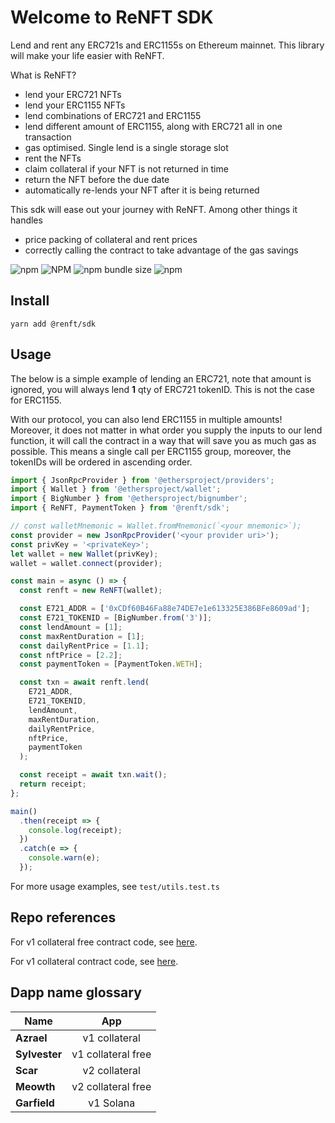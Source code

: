 # Welcome to ReNFT SDK

Lend and rent any ERC721s and ERC1155s on Ethereum mainnet. This library will make your life easier with ReNFT.

What is ReNFT?

- lend your ERC721 NFTs
- lend your ERC1155 NFTs
- lend combinations of ERC721 and ERC1155
- lend different amount of ERC1155, along with ERC721 all in one transaction
- gas optimised. Single lend is a single storage slot
- rent the NFTs
- claim collateral if your NFT is not returned in time
- return the NFT before the due date
- automatically re-lends your NFT after it is being returned

This sdk will ease out your journey with ReNFT. Among other things it handles

- price packing of collateral and rent prices
- correctly calling the contract to take advantage of the gas savings

![npm](https://img.shields.io/npm/v/@renft/sdk?style=for-the-badge)
![NPM](https://img.shields.io/npm/l/@renft/sdk?style=for-the-badge)
![npm bundle size](https://img.shields.io/bundlephobia/min/@renft/sdk?style=for-the-badge)
![npm](https://img.shields.io/npm/dm/@renft/sdk?style=for-the-badge)

## Install

`yarn add @renft/sdk`

## Usage

The below is a simple example of lending an ERC721, note that amount is ignored, you will always lend **1** qty of ERC721 tokenID. This is not the case for ERC1155.

With our protocol, you can also lend ERC1155 in multiple amounts! Moreover, it does not matter in what order you supply the inputs to our lend function, it will call the contract in a way that will save you as much gas as possible. This means a single call per ERC1155 group, moreover, the tokenIDs will be ordered in ascending order.

```javascript
import { JsonRpcProvider } from '@ethersproject/providers';
import { Wallet } from '@ethersproject/wallet';
import { BigNumber } from '@ethersproject/bignumber';
import { ReNFT, PaymentToken } from '@renft/sdk';

// const walletMnemonic = Wallet.fromMnemonic(`<your mnemonic>`);
const provider = new JsonRpcProvider('<your provider uri>');
const privKey = '<privateKey>';
let wallet = new Wallet(privKey);
wallet = wallet.connect(provider);

const main = async () => {
  const renft = new ReNFT(wallet);

  const E721_ADDR = ['0xCDf60B46Fa88e74DE7e1e613325E386BFe8609ad'];
  const E721_TOKENID = [BigNumber.from('3')];
  const lendAmount = [1];
  const maxRentDuration = [1];
  const dailyRentPrice = [1.1];
  const nftPrice = [2.2];
  const paymentToken = [PaymentToken.WETH];

  const txn = await renft.lend(
    E721_ADDR,
    E721_TOKENID,
    lendAmount,
    maxRentDuration,
    dailyRentPrice,
    nftPrice,
    paymentToken
  );

  const receipt = await txn.wait();
  return receipt;
};

main()
  .then(receipt => {
    console.log(receipt);
  })
  .catch(e => {
    console.warn(e);
  });
```

For more usage examples, see `test/utils.test.ts`

## Repo references

For v1 collateral free contract code, see [here](https://github.com/re-nft/registry).

For v1 collateral contract code, see [here](https://github.com/re-nft/contracts).

## Dapp name glossary

| Name          |        App         |
| ------------- | :----------------: |
| **Azrael**    |   v1 collateral    |
| **Sylvester** | v1 collateral free |
| **Scar**      |   v2 collateral    |
| **Meowth**    | v2 collateral free |
| **Garfield**  |     v1 Solana      |

